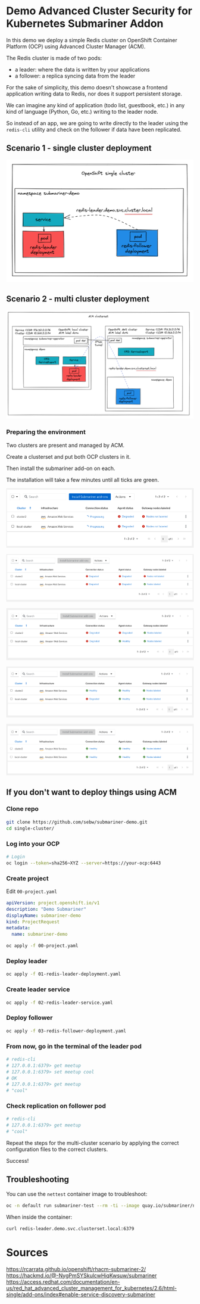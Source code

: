 # Demo Advanced Cluster Security for Kubernetes Submariner Addon

In this demo we deploy a simple Redis cluster on OpenShift Container Platform (OCP) using Advanced Cluster Manager (ACM).

The Redis cluster is made of two pods:

- a leader: where the data is written by your applications
- a follower: a replica syncing data from the leader

For the sake of simplicity, this demo doesn't showcase a frontend application writing data to Redis, nor does it support persistent storage.

We can imagine any kind of application (todo list, guestbook, etc.) in any kind of language (Python, Go, etc.) writing to the leader node.

So instead of an app, we are going to write directly to the leader using the `redis-cli` utility and check on the follower if data have been replicated.

## Scenario 1 - single cluster deployment

![](https://raw.githubusercontent.com/sebw/submariner-demo/master/screenshots/single.png)

## Scenario 2 - multi cluster deployment

![](https://raw.githubusercontent.com/sebw/submariner-demo/master/screenshots/multi.png)

### Preparing the environment

Two clusters are present and managed by ACM.

Create a clusterset and put both OCP clusters in it.

Then install the submariner add-on on each.

The installation will take a few minutes until all ticks are green.

![](https://raw.githubusercontent.com/sebw/submariner-demo/master/screenshots/submariner-install1.png)

![](https://raw.githubusercontent.com/sebw/submariner-demo/master/screenshots/submariner-install2.png)

![](https://raw.githubusercontent.com/sebw/submariner-demo/master/screenshots/submariner-install3.png)

![](https://raw.githubusercontent.com/sebw/submariner-demo/master/screenshots/submariner-install4.png)

![](https://raw.githubusercontent.com/sebw/submariner-demo/master/screenshots/submariner-install5.png)


## If you don't want to deploy things using ACM

### Clone repo

```bash
git clone https://github.com/sebw/submariner-demo.git
cd single-cluster/
```

### Log into your OCP

```bash
# Login
oc login --token=sha256~XYZ --server=https://your-ocp:6443
```
### Create project

Edit `00-project.yaml`

```yaml
apiVersion: project.openshift.io/v1
description: "Demo Submariner"
displayName: submariner-demo
kind: ProjectRequest
metadata:
  name: submariner-demo
```

```bash
oc apply -f 00-project.yaml
```
### Deploy leader

```bash
oc apply -f 01-redis-leader-deployment.yaml
```
### Create leader service

```bash
oc apply -f 02-redis-leader-service.yaml
```
### Deploy follower

```bash
oc apply -f 03-redis-follower-deployment.yaml
```
### From now, go in the terminal of the leader pod

```bash
# redis-cli
# 127.0.0.1:6379> get meetup
# 127.0.0.1:6379> set meetup cool
# OK
# 127.0.0.1:6379> get meetup
# "cool"
```

### Check replication on follower pod

```bash
# redis-cli
# 127.0.0.1:6379> get meetup
# "cool"
```

Repeat the steps for the multi-cluster scenario by applying the correct configuration files to the correct clusters.

Success!

## Troubleshooting

You can use the `nettest` container image to troubleshoot:

```bash
oc -n default run submariner-test --rm -ti --image quay.io/submariner/nettest -- /bin/bash
```

When inside the container:

```bash
curl redis-leader.demo.svc.clusterset.local:6379
```

# Sources

https://rcarrata.github.io/openshift/rhacm-submariner-2/
https://hackmd.io/@-NygPmSYSkulcwHiqKwsuw/submariner
https://access.redhat.com/documentation/en-us/red_hat_advanced_cluster_management_for_kubernetes/2.6/html-single/add-ons/index#enable-service-discovery-submariner
